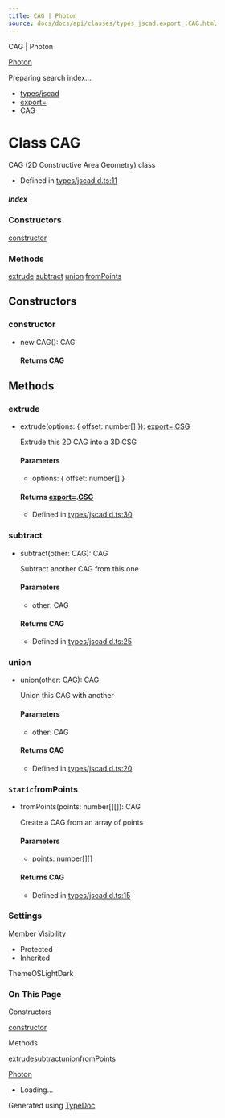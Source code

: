```yaml
---
title: CAG | Photon
source: docs/docs/api/classes/types_jscad.export_.CAG.html
---
```


CAG | Photon

[Photon](../index.md)




Preparing search index...

* [types/jscad](../modules/types_jscad.md)
* [export=](../modules/types_jscad.export_.md)
* CAG

# Class CAG

CAG (2D Constructive Area Geometry) class

* Defined in [types/jscad.d.ts:11](https://github.com/mwhite454/photon/blob/main/packages/photon/src/types/jscad.d.ts#L11)

##### Index

### Constructors

[constructor](#constructor)

### Methods

[extrude](#extrude)
[subtract](#subtract)
[union](#union)
[fromPoints](#frompoints)

## Constructors

### constructor

* new CAG(): CAG

  #### Returns CAG

## Methods

### extrude

* extrude(options: { offset: number[] }): [export=](../modules/types_jscad.export_.md).[CSG](types_jscad.export_.CSG.md)

  Extrude this 2D CAG into a 3D CSG

  #### Parameters

  + options: { offset: number[] }

  #### Returns [export=](../modules/types_jscad.export_.md).[CSG](types_jscad.export_.CSG.md)

  + Defined in [types/jscad.d.ts:30](https://github.com/mwhite454/photon/blob/main/packages/photon/src/types/jscad.d.ts#L30)

### subtract

* subtract(other: CAG): CAG

  Subtract another CAG from this one

  #### Parameters

  + other: CAG

  #### Returns CAG

  + Defined in [types/jscad.d.ts:25](https://github.com/mwhite454/photon/blob/main/packages/photon/src/types/jscad.d.ts#L25)

### union

* union(other: CAG): CAG

  Union this CAG with another

  #### Parameters

  + other: CAG

  #### Returns CAG

  + Defined in [types/jscad.d.ts:20](https://github.com/mwhite454/photon/blob/main/packages/photon/src/types/jscad.d.ts#L20)

### `Static`fromPoints

* fromPoints(points: number[][]): CAG

  Create a CAG from an array of points

  #### Parameters

  + points: number[][]

  #### Returns CAG

  + Defined in [types/jscad.d.ts:15](https://github.com/mwhite454/photon/blob/main/packages/photon/src/types/jscad.d.ts#L15)

### Settings

Member Visibility

* Protected
* Inherited

ThemeOSLightDark

### On This Page

Constructors

[constructor](#constructor)

Methods

[extrude](#extrude)[subtract](#subtract)[union](#union)[fromPoints](#frompoints)

[Photon](../index.md)

* Loading...

Generated using [TypeDoc](https://typedoc.org/)
